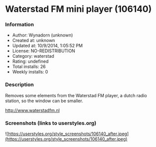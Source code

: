 # Waterstad FM mini player (106140)

### Information
- Author: Wynadorn (unknown)
- Created at: unknown
- Updated at: 10/9/2014, 1:05:52 PM
- License: NO-REDISTRIBUTION
- Category: waterstad
- Rating: undefined
- Total installs: 26
- Weekly installs: 0


### Description
Removes some elements from the Waterstad FM player, a dutch radio station, so the window can be smaller.

http://www.waterstadfm.nl


### Screenshots (links to userstyles.org)
![https://userstyles.org/style_screenshots/106140_after.jpeg](https://userstyles.org/style_screenshots/106140_after.jpeg)


